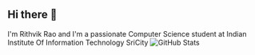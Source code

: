 ## Hi there 👋
I'm Rithvik Rao  and I'm a passionate Computer Science student at Indian Institute Of Information Technology SriCity
![GitHub Stats](https://github-readme-stats.vercel.app/api?username=Rithvik086&show_icons=true&theme=gruvbox_light&hide_border=false)

<!--
**Rithvik086/Rithvik086** is a ✨ _special_ ✨ repository because its `README.md` (this file) appears on your GitHub profile.

Here are some ideas to get you started:

- 🔭 I’m currently working on ...
- 🌱 I’m currently learning ...
- 👯 I’m looking to collaborate on ...
- 🤔 I’m looking for help with ...
- 💬 Ask me about ...
- 📫 How to reach me: ...
- 😄 Pronouns: ...
- ⚡ Fun fact: ...
-->
